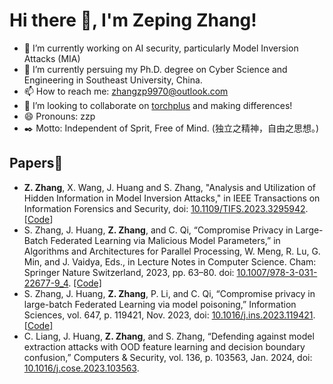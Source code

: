 # Hi there 👋, I'm Zeping Zhang!

- 🔭 I’m currently working on AI security, particularly Model Inversion Attacks (MIA)
- 🌱 I’m currently persuing my Ph.D. degree on Cyber Science and Engineering in Southeast University, China.
- 📫 How to reach me: zhangzp9970@outlook.com
- 👯 I’m looking to collaborate on [torchplus](https://github.com/zhangzp9970/torchplus) and making differences!
- 😄 Pronouns: zzp
- ✒️ Motto: Independent of Sprit, Free of Mind. (独立之精神，自由之思想。)

## Papers📃
- **Z. Zhang**, X. Wang, J. Huang and S. Zhang, "Analysis and Utilization of Hidden Information in Model Inversion Attacks," in IEEE Transactions on Information Forensics and Security, doi: [10.1109/TIFS.2023.3295942](https://doi.org/10.1109/TIFS.2023.3295942). [[Code](https://github.com/zhangzp9970/Amplified-MIA)]
- S. Zhang, J. Huang, **Z. Zhang**, and C. Qi, “Compromise Privacy in Large-Batch Federated Learning via Malicious Model Parameters,” in Algorithms and Architectures for Parallel Processing, W. Meng, R. Lu, G. Min, and J. Vaidya, Eds., in Lecture Notes in Computer Science. Cham: Springer Nature Switzerland, 2023, pp. 63–80. doi: [10.1007/978-3-031-22677-9_4](https://doi.org/10.1007/978-3-031-22677-9_4). [[Code]](https://github.com/skylineZSS/GIAvMP)
- S. Zhang, J. Huang, **Z. Zhang**, P. Li, and C. Qi, “Compromise privacy in large-batch Federated Learning via model poisoning,” Information Sciences, vol. 647, p. 119421, Nov. 2023, doi: [10.1016/j.ins.2023.119421](https://doi.org/10.1016/j.ins.2023.119421). [[Code]](https://github.com/skylineZSS/GIAvMP)
- C. Liang, J. Huang, **Z. Zhang**, and S. Zhang, “Defending against model extraction attacks with OOD feature learning and decision boundary confusion,” Computers & Security, vol. 136, p. 103563, Jan. 2024, doi: [10.1016/j.cose.2023.103563](https://doi.org/10.1016/j.cose.2023.103563).

